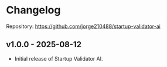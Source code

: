 # Changelog

Repository: https://github.com/jorge210488/startup-validator-ai

## v1.0.0 - 2025-08-12

- Initial release of Startup Validator AI.
